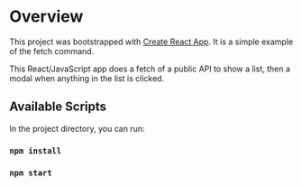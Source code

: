 # Overview

This project was bootstrapped with [Create React App](https://github.com/facebook/create-react-app).
It is a simple example of the fetch command.

This React/JavaScript app does a fetch of a public API to show a list, then a modal when anything in the list is clicked.

## Available Scripts

In the project directory, you can run:

### `npm install`
### `npm start`
